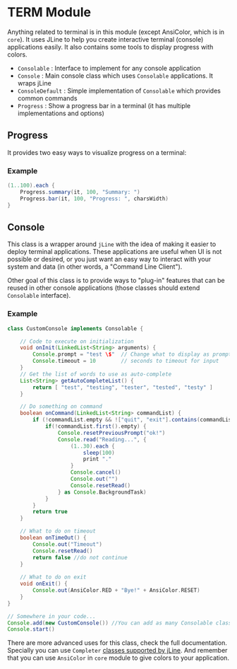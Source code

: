 # TERM Module

Anything related to terminal is in this module (except AnsiColor, which is in `core`). 
It uses JLine to help you create interactive terminal (console) applications easily. 
It also contains some tools to display progress with colors.

* `Consolable` : Interface to implement for any console application
* `Console` : Main console class which uses `Consolable` applications. It wraps jLine
* `ConsoleDefault` : Simple implementation of `Consolable` which provides common commands
* `Progress` : Show a progress bar in a terminal (it has multiple implementations and options)

## Progress

It provides two easy ways to visualize progress on a terminal:

### Example
```groovy
(1..100).each {
    Progress.summary(it, 100, "Summary: ")
    Progress.bar(it, 100, "Progress: ", charsWidth)
}
```

## Console

This class is a wrapper around `jLine` with the idea of making it easier
to deploy terminal applications. These applications are useful when UI is
not possible or desired, or you just want an easy way to interact with 
your system and data (in other words, a "Command Line Client").

Other goal of this class is to provide ways to "plug-in" features that
can be reused in other console applications (those classes should extend
`Consolable` interface).

### Example

```groovy
class CustomConsole implements Consolable {

    // Code to execute on initialization
    void onInit(LinkedList<String> arguments) {
        Console.prompt = "test \$"  // Change what to display as prompt
        Console.timeout = 10        // seconds to timeout for input
    }
    // Get the list of words to use as auto-complete
    List<String> getAutoCompleteList() {
        return [ "test", "testing", "tester", "tested", "testy" ]
    }

    // Do something on command
    boolean onCommand(LinkedList<String> commandList) {
        if (!commandList.empty && !["quit", "exit"].contains(commandList.first())) {
            if(!commandList.first().empty) {
                Console.resetPreviousPrompt("ok!")
                Console.read("Reading...", {
                    (1..30).each {
                        sleep(100)
                        print "."
                    }
                    Console.cancel()
                    Console.out("")
                    Console.resetRead()
                } as Console.BackgroundTask)
            }
        }
        return true
    }

    // What to do on timeout
    boolean onTimeOut() {
        Console.out("Timeout")
        Console.resetRead()
        return false //do not continue
    }
    
    // What to do on exit
    void onExit() {
        Console.out(AnsiColor.RED + "Bye!" + AnsiColor.RESET)
    }
}

// Somewhere in your code...
Console.add(new CustomConsole()) //You can add as many Consolable classes
Console.start()
```

There are more advanced uses for this class, check the full documentation.
Specially you can use `Completer` [classes supported by jLine](https://github.com/jline/jline3/wiki/Completion).
And remember that you can use `AnsiColor` in `core` module to give colors to
your application.
